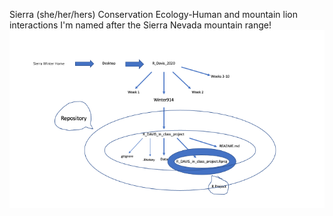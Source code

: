 Sierra (she/her/hers)
Conservation Ecology-Human and mountain lion interactions
I'm named after the Sierra Nevada mountain range!
![my diagram](./Images/Sierra_Diagram.png)